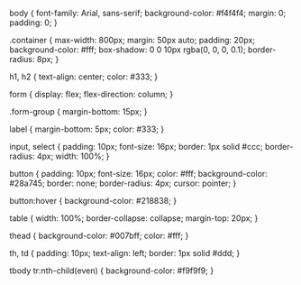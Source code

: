 body {
    font-family: Arial, sans-serif;
    background-color: #f4f4f4;
    margin: 0;
    padding: 0;
}

.container {
    max-width: 800px;
    margin: 50px auto;
    padding: 20px;
    background-color: #fff;
    box-shadow: 0 0 10px rgba(0, 0, 0, 0.1);
    border-radius: 8px;
}

h1, h2 {
    text-align: center;
    color: #333;
}

form {
    display: flex;
    flex-direction: column;
}

.form-group {
    margin-bottom: 15px;
}

label {
    margin-bottom: 5px;
    color: #333;
}

input, select {
    padding: 10px;
    font-size: 16px;
    border: 1px solid #ccc;
    border-radius: 4px;
    width: 100%;
}

button {
    padding: 10px;
    font-size: 16px;
    color: #fff;
    background-color: #28a745;
    border: none;
    border-radius: 4px;
    cursor: pointer;
}

button:hover {
    background-color: #218838;
}

table {
    width: 100%;
    border-collapse: collapse;
    margin-top: 20px;
}

thead {
    background-color: #007bff;
    color: #fff;
}

th, td {
    padding: 10px;
    text-align: left;
    border: 1px solid #ddd;
}

tbody tr:nth-child(even) {
    background-color: #f9f9f9;
}

